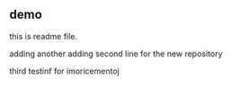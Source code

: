 ## demo

this is readme file.

adding another 
adding second line for the new repository

third testinf for imoricementoj

